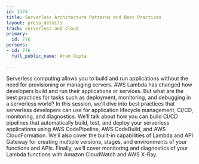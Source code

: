 ```yaml
---
id: 1374
title: Serverless Architecture Patterns and Best Practices
layout: preso_details
track: serverless and cloud
primary:
  id: 776
persons:
- id: 776
  full_public_name: Arun Gupta

---
```

Serverless computing allows you to build and run applications without the need for provisioning or managing servers. AWS Lambda has changed how developers build and run their applications or services. But what are the best practices for tasks such as deployment, monitoring, and debugging in a serverless world? In this session, we’ll dive into best practices that serverless developers can use for application lifecycle management, CI/CD, monitoring, and diagnostics. We’ll talk about how you can build CI/CD pipelines that automatically build, test, and deploy your serverless applications using AWS CodePipeline, AWS CodeBuild, and AWS CloudFormation. We’ll also cover the built-in capabilities of Lambda and API Gateway for creating multiple versions, stages, and environments of your functions and APIs. Finally, we’ll cover monitoring and diagnostics of your Lambda functions with Amazon CloudWatch and AWS X-Ray.